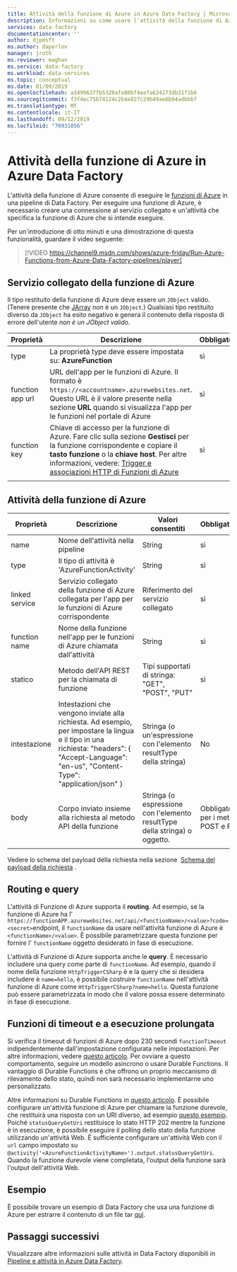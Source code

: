 ```yaml
---
title: Attività della funzione di Azure in Azure Data Factory | Microsoft Docs
description: Informazioni su come usare l'attività della funzione di Azure per eseguire una funzione di Azure in una pipeline di Data Factory
services: data-factory
documentationcenter: ''
author: djpmsft
ms.author: daperlov
manager: jroth
ms.reviewer: maghan
ms.service: data-factory
ms.workload: data-services
ms.topic: conceptual
ms.date: 01/09/2019
ms.openlocfilehash: a3499637fb5320afe80bf4eefa634173db31f1b6
ms.sourcegitcommit: f3f4ec75b74124c2b4e827c29b49ae6b94adbbb7
ms.translationtype: MT
ms.contentlocale: it-IT
ms.lasthandoff: 09/12/2019
ms.locfileid: "70931856"
---
```

# <a name="azure-function-activity-in-azure-data-factory"></a>Attività della funzione di Azure in Azure Data Factory

L'attività della funzione di Azure consente di eseguire le [funzioni di Azure](../azure-functions/functions-overview.md) in una pipeline di Data Factory. Per eseguire una funzione di Azure, è necessario creare una connessione al servizio collegato e un'attività che specifica la funzione di Azure che si intende eseguire.

Per un'introduzione di otto minuti e una dimostrazione di questa funzionalità, guardare il video seguente:

> [!VIDEO https://channel9.msdn.com/shows/azure-friday/Run-Azure-Functions-from-Azure-Data-Factory-pipelines/player]

## <a name="azure-function-linked-service"></a>Servizio collegato della funzione di Azure

Il tipo restituito della funzione di Azure deve essere un `JObject` valido. (Tenere presente che [JArray](https://www.newtonsoft.com/json/help/html/T_Newtonsoft_Json_Linq_JArray.htm) *non* è un `JObject`.) Qualsiasi tipo restituito diverso da `JObject` ha esito negativo e genera il contenuto della risposta di errore dell'utente *non è un JObject valido*.

| **Proprietà** | **Descrizione** | **Obbligatorio** |
| --- | --- | --- |
| type   | La proprietà type deve essere impostata su: **AzureFunction** | sì |
| function app url | URL dell'app per le funzioni di Azure. Il formato è `https://<accountname>.azurewebsites.net`. Questo URL è il valore presente nella sezione **URL** quando si visualizza l'app per le funzioni nel portale di Azure  | sì |
| function key | Chiave di accesso per la funzione di Azure. Fare clic sulla sezione **Gestisci** per la funzione corrispondente e copiare il **tasto funzione** o la **chiave host**. Per altre informazioni, vedere: [Trigger e associazioni HTTP di Funzioni di Azure](../azure-functions/functions-bindings-http-webhook.md#authorization-keys) | sì |
|   |   |   |

## <a name="azure-function-activity"></a>Attività della funzione di Azure

| **Proprietà**  | **Descrizione** | **Valori consentiti** | **Obbligatorio** |
| --- | --- | --- | --- |
| name  | Nome dell'attività nella pipeline  | String | sì |
| type  | Il tipo di attività è 'AzureFunctionActivity' | String | sì |
| linked service | Servizio collegato della funzione di Azure collegata per l'app per le funzioni di Azure corrispondente  | Riferimento del servizio collegato | sì |
| function name  | Nome della funzione nell'app per le funzioni di Azure chiamata dall'attività | String | sì |
| statico  | Metodo dell'API REST per la chiamata di funzione | Tipi supportati di stringa: "GET", "POST", "PUT"   | sì |
| intestazione  | Intestazioni che vengono inviate alla richiesta. Ad esempio, per impostare la lingua e il tipo in una richiesta: "headers": { "Accept-Language": "en-us", "Content-Type": "application/json" } | Stringa (o un'espressione con l'elemento resultType della stringa) | No |
| body  | Corpo inviato insieme alla richiesta al metodo API della funzione  | Stringa (o espressione con l'elemento resultType della stringa) o oggetto.   | Obbligatorio per i metodi POST e PUT |
|   |   |   | |

Vedere lo schema del payload della richiesta nella sezione  [Schema del payload della richiesta](control-flow-web-activity.md#request-payload-schema) .

## <a name="routing-and-queries"></a>Routing e query

L'attività di Funzione di Azure supporta il **routing**. Ad esempio, se la funzione di Azure ha l' `https://functionAPP.azurewebsites.net/api/<functionName>/<value>?code=<secret>`endpoint, il `functionName` da usare nell'attività funzione di Azure è `<functionName>/<value>`. È possibile parametrizzare questa funzione per fornire l' `functionName` oggetto desiderato in fase di esecuzione.

L'attività di Funzione di Azure supporta anche le **query**. È necessario includere una query come parte di `functionName`. Ad esempio, quando il nome della funzione `HttpTriggerCSharp` è e la query che si desidera includere è `name=hello`, è possibile costruire `functionName` nell'attività funzione di Azure come `HttpTriggerCSharp?name=hello`. Questa funzione può essere parametrizzata in modo che il valore possa essere determinato in fase di esecuzione.

## <a name="timeout-and-long-running-functions"></a>Funzioni di timeout e a esecuzione prolungata

Si verifica il timeout di funzioni di Azure dopo 230 secondi `functionTimeout` indipendentemente dall'impostazione configurata nelle impostazioni. Per altre informazioni, vedere [questo articolo](../azure-functions/functions-versions.md#timeout). Per ovviare a questo comportamento, seguire un modello asincrono o usare Durable Functions. Il vantaggio di Durable Functions è che offrono un proprio meccanismo di rilevamento dello stato, quindi non sarà necessario implementarne uno personalizzato.

Altre informazioni su Durable Functions in [questo articolo](../azure-functions/durable/durable-functions-overview.md). È possibile configurare un'attività funzione di Azure per chiamare la funzione durevole, che restituirà una risposta con un URI diverso, ad esempio [questo esempio](../azure-functions/durable/durable-functions-http-features.md#http-api-url-discovery). Poiché `statusQueryGetUri` restituisce lo stato HTTP 202 mentre la funzione è in esecuzione, è possibile eseguire il polling dello stato della funzione utilizzando un'attività Web. È sufficiente configurare un'attività Web con il `url` campo impostato su `@activity('<AzureFunctionActivityName>').output.statusQueryGetUri`. Quando la funzione durevole viene completata, l'output della funzione sarà l'output dell'attività Web.


## <a name="sample"></a>Esempio

È possibile trovare un esempio di Data Factory che usa una funzione di Azure per estrarre il contenuto di un file tar [qui](https://github.com/Azure/Azure-DataFactory/tree/master/SamplesV2/UntarAzureFilesWithAzureFunction).

## <a name="next-steps"></a>Passaggi successivi

Visualizzare altre informazioni sulle attività in Data Factory disponibili in [Pipeline e attività in Azure Data Factory](concepts-pipelines-activities.md).
